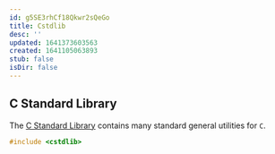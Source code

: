 ```yaml
---
id: g5SE3rhCf18Qkwr2sQeGo
title: Cstdlib
desc: ''
updated: 1641373603563
created: 1641105063893
stub: false
isDir: false
---
```


## C Standard Library

The [C Standard Library](http://cplusplus.com/reference/cstdlib/) contains many standard general utilities for `C`.

```cpp
#include <cstdlib>
```
